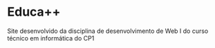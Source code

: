 # Educa++
Site desenvolvido da disciplina de desenvolvimento de Web I do curso técnico em informática do CP1
